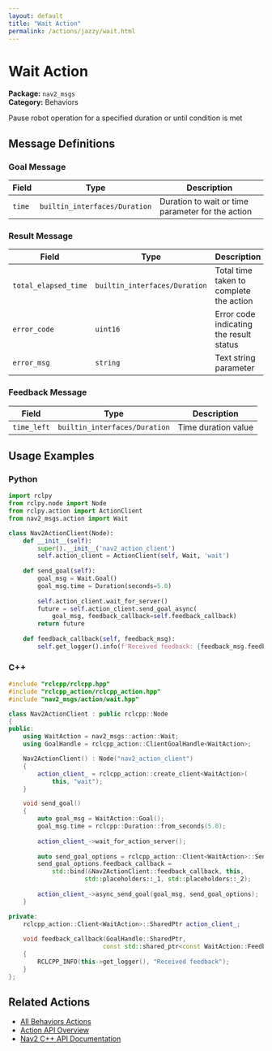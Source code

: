 ```yaml
---
layout: default
title: "Wait Action"
permalink: /actions/jazzy/wait.html
---
```


# Wait Action

**Package:** `nav2_msgs`  
**Category:** Behaviors

Pause robot operation for a specified duration or until condition is met

## Message Definitions

### Goal Message

| Field | Type | Description |
|-------|------|-------------|
| `time` | `builtin_interfaces/Duration` | Duration to wait or time parameter for the action |


### Result Message

| Field | Type | Description |
|-------|------|-------------|
| `total_elapsed_time` | `builtin_interfaces/Duration` | Total time taken to complete the action |
| `error_code` | `uint16` | Error code indicating the result status |
| `error_msg` | `string` | Text string parameter |


### Feedback Message

| Field | Type | Description |
|-------|------|-------------|
| `time_left` | `builtin_interfaces/Duration` | Time duration value |



## Usage Examples

### Python

```python
import rclpy
from rclpy.node import Node
from rclpy.action import ActionClient
from nav2_msgs.action import Wait

class Nav2ActionClient(Node):
    def __init__(self):
        super().__init__('nav2_action_client')
        self.action_client = ActionClient(self, Wait, 'wait')
        
    def send_goal(self):
        goal_msg = Wait.Goal()
        goal_msg.time = Duration(seconds=5.0)
        
        self.action_client.wait_for_server()
        future = self.action_client.send_goal_async(
            goal_msg, feedback_callback=self.feedback_callback)
        return future
        
    def feedback_callback(self, feedback_msg):
        self.get_logger().info(f'Received feedback: {feedback_msg.feedback}')
```

### C++

```cpp
#include "rclcpp/rclcpp.hpp"
#include "rclcpp_action/rclcpp_action.hpp"
#include "nav2_msgs/action/wait.hpp"

class Nav2ActionClient : public rclcpp::Node
{
public:
    using WaitAction = nav2_msgs::action::Wait;
    using GoalHandle = rclcpp_action::ClientGoalHandle<WaitAction>;

    Nav2ActionClient() : Node("nav2_action_client")
    {
        action_client_ = rclcpp_action::create_client<WaitAction>(
            this, "wait");
    }

    void send_goal()
    {
        auto goal_msg = WaitAction::Goal();
        goal_msg.time = rclcpp::Duration::from_seconds(5.0);
        
        action_client_->wait_for_action_server();
        
        auto send_goal_options = rclcpp_action::Client<WaitAction>::SendGoalOptions();
        send_goal_options.feedback_callback = 
            std::bind(&Nav2ActionClient::feedback_callback, this, 
                     std::placeholders::_1, std::placeholders::_2);
        
        action_client_->async_send_goal(goal_msg, send_goal_options);
    }

private:
    rclcpp_action::Client<WaitAction>::SharedPtr action_client_;
    
    void feedback_callback(GoalHandle::SharedPtr, 
                          const std::shared_ptr<const WaitAction::Feedback> feedback)
    {
        RCLCPP_INFO(this->get_logger(), "Received feedback");
    }
};
```

## Related Actions

- [All Behaviors Actions](/jazzy/actions/index.html#behaviors)
- [Action API Overview](/jazzy/actions/index.html)
- [Nav2 C++ API Documentation](/jazzy/html/index.html)
